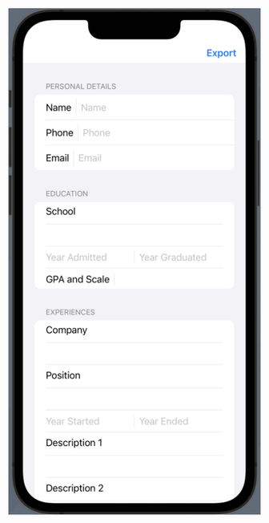 <img src="https://github.com/GhostinBits/LaTeXResume/blob/main/preview_.png" style="width: 55vw; min-width:100px;" />
